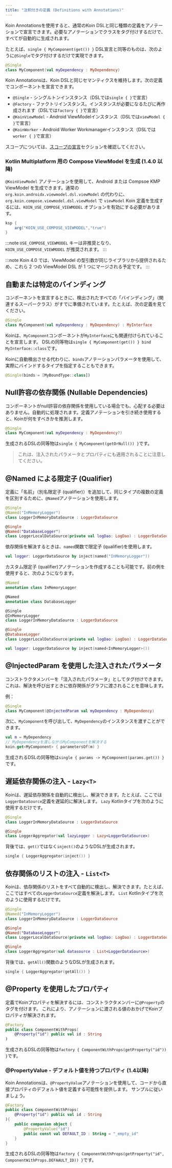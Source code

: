 ```yaml
---
title: "注釈付きの定義 (Definitions with Annotations)"
---
```

Koin Annotationsを使用すると、通常のKoin DSLと同じ種類の定義をアノテーションで宣言できます。必要なアノテーションでクラスをタグ付けするだけで、すべてが自動的に生成されます。

たとえば、`single { MyComponent(get()) }` DSL宣言と同等のものは、次のように`@Single`でタグ付けするだけで実現できます。

```kotlin
@Single
class MyComponent(val myDependency : MyDependency)
```

Koin Annotationsは、Koin DSLと同じセマンティクスを維持します。次の定義でコンポーネントを宣言できます。

- `@Single` - シングルトンインスタンス（DSLでは`single { }`で宣言）
- `@Factory` - ファクトリインスタンス。インスタンスが必要になるたびに再作成されます（DSLでは`factory { }`で宣言）
- `@KoinViewModel` - Android ViewModelインスタンス（DSLでは`viewModel { }`で宣言）
- `@KoinWorker` - Android Worker Workmanagerインスタンス（DSLでは`worker { }`で宣言）

スコープについては、[スコープの宣言](/reference/koin-core/scopes.md)セクションを確認してください。

### Kotlin Multiplatform 用の Compose ViewModel を生成 (1.4.0 以降)

`@KoinViewModel` アノテーションを使用して、Android または Compsoe KMP ViewModel を生成できます。通常の `org.koin.androidx.viewmodel.dsl.viewModel` の代わりに、`org.koin.compose.viewmodel.dsl.viewModel` で `viewModel` Koin 定義を生成するには、`KOIN_USE_COMPOSE_VIEWMODEL` オプションを有効にする必要があります。

```groovy
ksp {
    arg("KOIN_USE_COMPOSE_VIEWMODEL","true")
}
```

:::note
    `USE_COMPOSE_VIEWMODEL` キーは非推奨となり、`KOIN_USE_COMPOSE_VIEWMODEL` が推奨されます。
:::

:::note
    Koin 4.0 では、ViewModel の型引数が同じライブラリから提供されるため、これら 2 つの ViewModel DSL が 1 つにマージされる予定です。
:::

## 自動または特定のバインディング

コンポーネントを宣言するときに、検出されたすべての「バインディング」（関連するスーパークラス）がすでに準備されています。たとえば、次の定義を見てください。

```kotlin
@Single
class MyComponent(val myDependency : MyDependency) : MyInterface
```

Koinは、`MyComponent`コンポーネントが`MyInterface`にも関連付けられていることを宣言します。 DSLの同等物は`single { MyComponent(get()) } bind MyInterface::class`です。

Koinに自動検出させる代わりに、`binds`アノテーションパラメータを使用して、実際にバインドするタイプを指定することもできます。

 ```kotlin
@Single(binds = [MyBoundType::class])
```

## Null許容の依存関係 (Nullable Dependencies)

コンポーネントがnull許容の依存関係を使用している場合でも、心配する必要はありません。自動的に処理されます。定義アノテーションを引き続き使用すると、Koinが何をすべきかを推測します。

```kotlin
@Single
class MyComponent(val myDependency : MyDependency?)
```

生成されるDSLの同等物は`single { MyComponent(getOrNull()) }`です。

> これは、注入されたパラメータとプロパティにも適用されることに注意してください。

## @Named による限定子 (Qualifier)

定義に「名前」（別名限定子 (qualifier)）を追加して、同じタイプの複数の定義を区別するために、`@Named`アノテーションを使用します。

```kotlin
@Single
@Named("InMemoryLogger")
class LoggerInMemoryDataSource : LoggerDataSource

@Single
@Named("DatabaseLogger")
class LoggerLocalDataSource(private val logDao: LogDao) : LoggerDataSource
```

依存関係を解決するときは、`named`関数で限定子 (qualifier)を使用します。

```kotlin
val logger: LoggerDataSource by inject(named("InMemoryLogger"))
```

カスタム限定子 (qualifier)アノテーションを作成することも可能です。前の例を使用すると、次のようになります。

```kotlin
@Named
annotation class InMemoryLogger

@Named
annotation class DatabaseLogger

@Single
@InMemoryLogger
class LoggerInMemoryDataSource : LoggerDataSource

@Single
@DatabaseLogger
class LoggerLocalDataSource(private val logDao: LogDao) : LoggerDataSource
```

```kotlin
val logger: LoggerDataSource by inject(named<InMemoryLogger>())
```

## @InjectedParam を使用した注入されたパラメータ

コンストラクタメンバーを「注入されたパラメータ」としてタグ付けできます。これは、解決を呼び出すときに依存関係がグラフに渡されることを意味します。

例：

```kotlin
@Single
class MyComponent(@InjectedParam val myDependency : MyDependency)
```

次に、`MyComponent`を呼び出して、`MyDependency`のインスタンスを渡すことができます。

```kotlin
val m = MyDependency
// MyDependencyを渡しながらMyComponentを解決する
koin.get<MyComponent> { parametersOf(m) }
```

生成されるDSLの同等物は`single { params -> MyComponent(params.get()) }`です。

## 遅延依存関係の注入 - `Lazy<T>`

Koinは、遅延依存関係を自動的に検出し、解決できます。たとえば、ここでは`LoggerDataSource`定義を遅延的に解決します。 `Lazy` Kotlinタイプを次のように使用するだけです。

```kotlin
@Single
class LoggerInMemoryDataSource : LoggerDataSource

@Single
class LoggerAggregator(val lazyLogger : Lazy<LoggerDataSource>)
```

背後では、`get()`ではなく`inject()`のようなDSLが生成されます。

```kotlin
single { LoggerAggregator(inject()) }
```

## 依存関係のリストの注入 - `List<T>`

Koinは、依存関係のリストをすべて自動的に検出し、解決できます。たとえば、ここではすべての`LoggerDataSource`定義を解決します。 `List` Kotlinタイプを次のように使用するだけです。

```kotlin
@Single
@Named("InMemoryLogger")
class LoggerInMemoryDataSource : LoggerDataSource

@Single
@Named("DatabaseLogger")
class LoggerLocalDataSource(private val logDao: LogDao) : LoggerDataSource

@Single
class LoggerAggregator(val datasource : List<LoggerDataSource>)
```

背後では、`getAll()`関数のようなDSLが生成されます。

```kotlin
single { LoggerAggregator(getAll()) }
```

## @Property を使用したプロパティ

定義でKoinプロパティを解決するには、コンストラクタメンバーに`@Property`のタグを付けます。 これにより、アノテーションに渡される値のおかげでKoinプロパティが解決されます。

```kotlin
@Factory
public class ComponentWithProps(
    @Property("id") public val id : String
)
```

生成されるDSLの同等物は`factory { ComponentWithProps(getProperty("id")) }`です。

### @PropertyValue - デフォルト値を持つプロパティ (1.4以降)

Koin Annotationsは、`@PropertyValue`アノテーションを使用して、コードから直接プロパティのデフォルト値を定義する可能性を提供します。
サンプルに従いましょう。

```kotlin
@Factory
public class ComponentWithProps(
    @Property("id") public val id : String
){
    public companion object {
        @PropertyValue("id")
        public const val DEFAULT_ID : String = "_empty_id"
    }
}
```

生成されるDSLの同等物は`factory { ComponentWithProps(getProperty("id", ComponentWithProps.DEFAAULT_ID)) }`です。